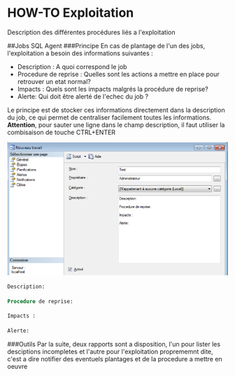 HOW-TO Exploitation
=====================

Description des différentes procédures liés a l'exploitation

##Jobs SQL Agent
###Principe
En cas de plantage de l'un des jobs, l'exploitation a besoin des informations suivantes :
* Description : A quoi correspond le job
* Procedure de reprise : Quelles sont les actions a mettre en place pour retrouver un etat normal?
* Impacts : Quels sont les impacts malgrés la procédure de reprise?
* Alerte: Qui doit être alerté de l'echec du job ?

Le principe est de stocker ces informations directement dans la description du job, ce qui permet de centraliser facilement toutes les informations. **Attention**, pour sauter une ligne dans le champ description, il faut utiliser la combisaison de touche CTRL+ENTER

![Description du job](/Images/ExploitationHowTo_DescriptionJob.png "Description du job")

````sql
Description:

Procedure de reprise:

Impacts :

Alerte:

````

###Outils
Par la suite, deux rapports sont a disposition, l'un pour lister les desciptions incompletes et l'autre pour l'exploitation proprememnt dite, c'est a dire notifier
des eventuels plantages et de la procedure a mettre en oeuvre

